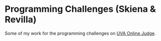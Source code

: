 Programming Challenges (Skiena & Revilla)
=========================================

Some of my work for the programming challenges on [UVA Online Judge](http://uva.onlinejudge.org/index.php?option=com_onlinejudge&Itemid=8&category=28).
